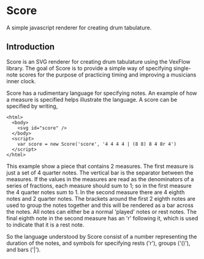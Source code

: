 Score
=====

A simple javascript renderer for creating drum tabulature.


Introduction
--------------------------------------------------

Score is an SVG renderer for creating drum tabulature using the VexFlow library.
The goal of Score is to provide a simple way of specifying single-note scores
for the purpose of practicing timing and improving a musicians inner clock.

Score has a rudimentary language for specifying notes. An example of how a
measure is specified helps illustrate the language. A score can be specified by
writing,

```
<html>
  <body>
    <svg id="score" />
  </body>
  <script>
    var score = new Score('score', '4 4 4 4 | (8 8) 8 4 8r 4')
  </script>
</html>
```

This example show a piece that contains 2 measures. The first measure is just a
set of 4 quarter notes. The vertical bar is the separator between the measures.
If the values in the measures are read as the denominators of a series of
fractions, each measure should sum to 1; so in the first measure the 4 quarter
notes sum to 1. In the second measure there are 4 eighth notes and 2 quarter
notes. The brackets around the first 2 eighth notes are used to group the notes
together and this will be rendered as a bar across the notes. All notes can
either be a normal 'played' notes or rest notes. The final eighth note in the
second measure has an 'r' following it, which is used to indicate that it is a
rest note.

So the language understood by Score consist of a number representing the duration
of the notes, and symbols for specifying rests ('r'), groups ('()'), and bars
('|').

